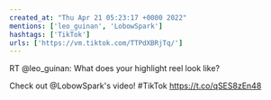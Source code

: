 ```yaml
---
created_at: "Thu Apr 21 05:23:17 +0000 2022"
mentions: ['leo_guinan', 'LobowSpark']
hashtags: ['TikTok']
urls: ['https://vm.tiktok.com/TTPdXBRjTq/']
---
```


RT @leo_guinan: What does your highlight reel look like?

Check out @LobowSpark's video! #TikTok https://t.co/qSES8zEn48